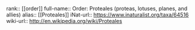 

rank:: [[order]]
full-name:: Order: Proteales (proteas, lotuses, planes, and allies)
alias:: [[Proteales]]
iNat-url:: https://www.inaturalist.org/taxa/64516
wiki-url:: http://en.wikipedia.org/wiki/Proteales
